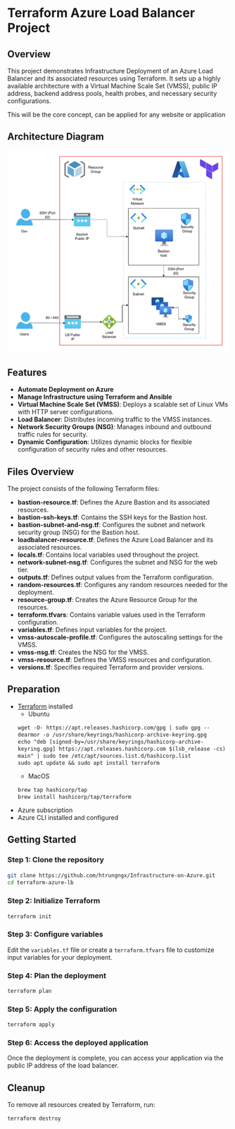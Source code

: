 
# Terraform Azure Load Balancer Project

## Overview
This project demonstrates Infrastructure Deployment of an Azure Load Balancer and its associated resources using Terraform. It sets up a highly available architecture with a Virtual Machine Scale Set (VMSS), public IP address, backend address pools, health probes, and necessary security configurations.

This will be the core concept, can be applied for any website or application

## Architecture Diagram
![Diagram](Diagram.png)

## Features
- **Automate Deployment on Azure**
- **Manage Infrastructure using Terraform and Ansible**
- **Virtual Machine Scale Set (VMSS)**: Deploys a scalable set of Linux VMs with HTTP server configurations.
- **Load Balancer**: Distributes incoming traffic to the VMSS instances.
- **Network Security Groups (NSG)**: Manages inbound and outbound traffic rules for security.
- **Dynamic Configuration**: Utilizes dynamic blocks for flexible configuration of security rules and other resources.

## Files Overview
The project consists of the following Terraform files:

- **bastion-resource.tf**: Defines the Azure Bastion and its associated resources.
- **bastion-ssh-keys.tf**: Contains the SSH keys for the Bastion host.
- **bastion-subnet-and-nsg.tf**: Configures the subnet and network security group (NSG) for the Bastion host.
- **loadbalancer-resource.tf**: Defines the Azure Load Balancer and its associated resources.
- **locals.tf**: Contains local variables used throughout the project.
- **network-subnet-nsg.tf**: Configures the subnet and NSG for the web tier.
- **outputs.tf**: Defines output values from the Terraform configuration.
- **random-resources.tf**: Configures any random resources needed for the deployment.
- **resource-group.tf**: Creates the Azure Resource Group for the resources.
- **terraform.tfvars**: Contains variable values used in the Terraform configuration.
- **variables.tf**: Defines input variables for the project.
- **vmss-autoscale-profile.tf**: Configures the autoscaling settings for the VMSS.
- **vmss-nsg.tf**: Creates the NSG for the VMSS.
- **vmss-resource.tf**: Defines the VMSS resources and configuration.
- **versions.tf**: Specifies required Terraform and provider versions.

## Preparation
- [Terraform](https://www.terraform.io/downloads.html) installed
    - Ubuntu
    ```
    wget -O- https://apt.releases.hashicorp.com/gpg | sudo gpg --dearmor -o /usr/share/keyrings/hashicorp-archive-keyring.gpg
    echo "deb [signed-by=/usr/share/keyrings/hashicorp-archive-keyring.gpg] https://apt.releases.hashicorp.com $(lsb_release -cs) main" | sudo tee /etc/apt/sources.list.d/hashicorp.list
    sudo apt update && sudo apt install terraform
    ```
    - MacOS
    ```
    brew tap hashicorp/tap
    brew install hashicorp/tap/terraform
    ```
- Azure subscription
- Azure CLI installed and configured

## Getting Started

### Step 1: Clone the repository
```bash
git clone https://github.com/htrungngx/Infrastructure-on-Azure.git
cd terraform-azure-lb
```

### Step 2: Initialize Terraform
```bash
terraform init
```

### Step 3: Configure variables
Edit the `variables.tf` file or create a `terraform.tfvars` file to customize input variables for your deployment.

### Step 4: Plan the deployment
```bash
terraform plan
```

### Step 5: Apply the configuration
```bash
terraform apply
```

### Step 6: Access the deployed application
Once the deployment is complete, you can access your application via the public IP address of the load balancer.

## Cleanup
To remove all resources created by Terraform, run:
```bash
terraform destroy
```


